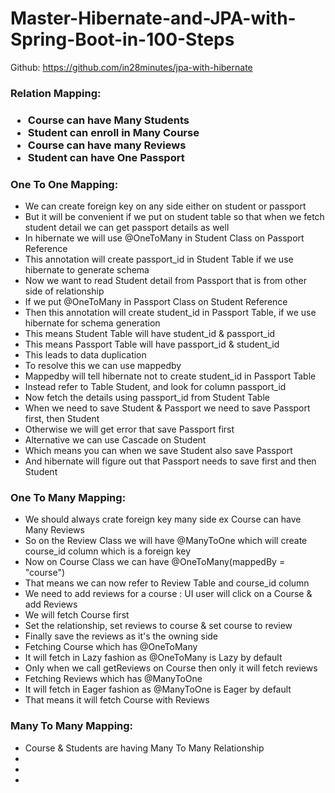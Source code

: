 # Master-Hibernate-and-JPA-with-Spring-Boot-in-100-Steps

Github: https://github.com/in28minutes/jpa-with-hibernate

<h3>Relation Mapping: <h3>
<ul>
    <li>Course can have Many Students</li>
    <li>Student can enroll in Many Course</li>
    <li>Course can have many Reviews</li>
    <li>Student can have One Passport</li>
</ul>

<h3>One To One Mapping: </h3>
<ul>
    <li>We can create foreign key on any side either on student or passport</li>
    <li>But it will be convenient if we put on student table so that when we fetch student detail we can get passport details as well</li>
    <li>In hibernate we will use @OneToMany in Student Class on Passport Reference</li>
    <li>This annotation will create passport_id in Student Table if we use hibernate to generate schema</li>
    <li>Now we want to read Student detail from Passport that is from other side of relationship</li>
    <li>If we put @OneToMany in Passport Class on Student Reference</li>
    <li>Then this annotation will create student_id in Passport Table, if we use hibernate for schema generation</li>
    <li>This means Student Table will have student_id & passport_id</li>
    <li>This means Passport Table will have passport_id & student_id</li>
    <li>This leads to data duplication</li>
    <li>To resolve this we can use mappedby</li>
    <li>Mappedby will tell hibernate not to create student_id in Passport Table</li>
    <li>Instead refer to Table Student, and look for column passport_id</li>
    <li>Now fetch the details using passport_id from Student Table</li>
    <li>When we need to save Student & Passport we need to save Passport first, then Student</li>
    <li>Otherwise we will get error that save Passport first</li>
    <li>Alternative we can use Cascade on Student</li>
    <li>Which means you can when we save Student also save Passport</li>
    <li>And hibernate will figure out that Passport needs to save first and then Student</li>
</ul>

<h3>One To Many Mapping: </h3>
<ul>
    <li>We should always crate foreign key many side ex Course can have Many Reviews</li>
    <li>So on the Review Class we will have @ManyToOne which will create course_id column which is a foreign key</li>
    <li>Now on Course Class we can have @OneToMany(mappedBy = "course")</li>
    <li>That means we can now refer to Review Table and course_id column</li>
    <li>We need to add reviews for a course : UI user will click on a Course & add Reviews</li>
    <li>We will fetch Course first</li>
    <li>Set the relationship, set reviews to course & set course to review</li>
    <li>Finally save the reviews as it's the owning side</li>
    <li>Fetching Course which has @OneToMany</li>
	<li> It will fetch in Lazy fashion as @OneToMany is Lazy by default</li>
	<li> Only when we call getReviews on Course then only it will fetch reviews</li>
	<li> Fetching Reviews which has @ManyToOne</li>
	<li> It will fetch in Eager fashion as @ManyToOne is Eager by default</li>
	<li> That means it will fetch Course with Reviews</li>
</ul>


<h3>Many To Many Mapping: </h3>
<ul>
    <li>Course & Students are having Many To Many Relationship</li>
    <li></li>
    <li></li>
    <li></li>
</ul>